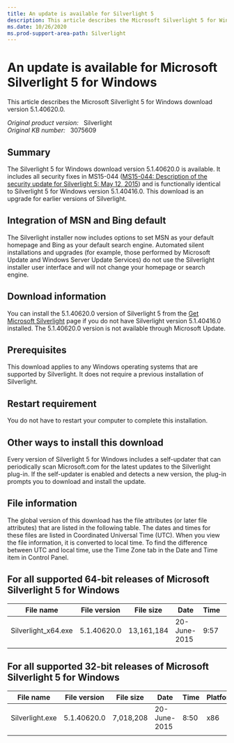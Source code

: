 ```yaml
---
title: An update is available for Silverlight 5
description: This article describes the Microsoft Silverlight 5 for Windows download version 5.1.40620.0.
ms.date: 10/26/2020
ms.prod-support-area-path: Silverlight
---
```

# An update is available for Microsoft Silverlight 5 for Windows

This article describes the Microsoft Silverlight 5 for Windows download version 5.1.40620.0.

_Original product version:_ &nbsp; Silverlight  
_Original KB number:_ &nbsp; 3075609

## Summary

The Silverlight 5 for Windows download version 5.1.40620.0 is available. It includes all security fixes in MS15-044 ([MS15-044: Description of the security update for Silverlight 5: May 12, 2015](https://support.microsoft.com/help/3056819)) and is functionally identical to Silverlight 5 for Windows version 5.1.40416.0. This download is an upgrade for earlier versions of Silverlight.

## Integration of MSN and Bing default

The Silverlight installer now includes options to set MSN as your default homepage and Bing as your default search engine. Automated silent installations and upgrades (for example, those performed by Microsoft Update and Windows Server Update Services) do not use the Silverlight installer user interface and will not change your homepage or search engine.

## Download information

You can install the 5.1.40620.0 version of Silverlight 5 from the [Get Microsoft Silverlight](https://www.microsoft.com/getsilverlight)  page if you do not have Silverlight version 5.1.40416.0 installed. The 5.1.40620.0 version is not available through Microsoft Update.

## Prerequisites

This download applies to any Windows operating systems that are supported by Silverlight. It does not require a previous installation of Silverlight.

## Restart requirement

You do not have to restart your computer to complete this installation.

## Other ways to install this download

Every version of Silverlight 5 for Windows includes a self-updater that can periodically scan Microsoft.com for the latest updates to the Silverlight plug-in. If the self-updater is enabled and detects a new version, the plug-in prompts you to download and install the update.

## File information

The global version of this download has the file attributes (or later file attributes) that are listed in the following table. The dates and times for these files are listed in Coordinated Universal Time (UTC). When you view the file information, it is converted to local time. To find the difference between UTC and local time, use the Time Zone tab in the Date and Time item in Control Panel.

## For all supported 64-bit releases of Microsoft Silverlight 5 for Windows

|File name|File version|File size|Date|Time|Platform|
|---|---|---|---|---|---|
|Silverlight_x64.exe|5.1.40620.0|13,161,184|20-June-2015|9:57|x64|
|||||||

## For all supported 32-bit releases of Microsoft Silverlight 5 for Windows

|File name|File version|File size|Date|Time|Platform|
|---|---|---|---|---|---|
|Silverlight.exe|5.1.40620.0|7,018,208|20-June-2015|8:50|x86|
|||||||
